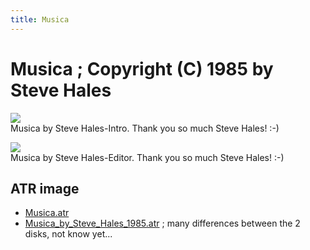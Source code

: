 ```yaml
---
title: Musica
---
```

# Musica ; Copyright (C) 1985 by Steve Hales  
  
![](attachments/Musica.jpg)  
Musica by Steve Hales-Intro. Thank you so much Steve Hales! :-)  
  
![](attachments/Editor.jpg)  
Musica by Steve Hales-Editor. Thank you so much Steve Hales! :-)  
  
## ATR image  
- [Musica.atr](attachments/Musica.atr)  
- [Musica_by_Steve_Hales_1985.atr](attachments/Musica_by_Steve_Hales_1985.atr) ; many differences between the 2 disks, not know yet...  
